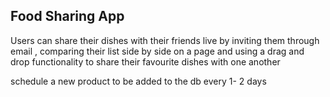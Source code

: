 ## Food Sharing App 

Users can share their dishes with their friends live by inviting them through email , comparing their list side by side on a page and using a drag and drop functionality to share their favourite dishes with one another

schedule a new product to be added to the db every 1- 2 days
